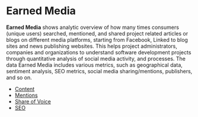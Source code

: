 # Earned Media

**Earned Media** shows analytic overview of how many times consumers \(unique users\) searched, mentioned, and shared project related articles or blogs  on different media platforms, starting from Facebook, Linked to blog sites and news publishing websites. This helps project administrators, companies and organizations to understand software development projects through quantitative analysis of social media activity, and processes. The data Earned Media includes various metrics, such as geographical data, sentiment analysis, SEO metrics, social media sharing/mentions, publishers, and so on.

* [Content](content.md)
* [Mentions](mentions.md)
* [Share of Voice](share-of-voice.md)
* [SEO](seo.md)

